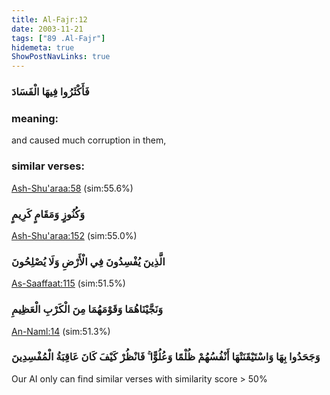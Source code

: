 ```yaml
---
title: Al-Fajr:12
date: 2003-11-21
tags: ["89 .Al-Fajr"]
hidemeta: true 
ShowPostNavLinks: true 
---
```

### فَأَكْثَرُوا فِيهَا الْفَسَادَ
### meaning: 
and caused much corruption in them,
### similar verses: 

[Ash-Shu'araa:58](/26/58) (sim:55.6%)

### وَكُنُوزٍ وَمَقَامٍ كَرِيمٍ

[Ash-Shu'araa:152](/26/152) (sim:55.0%)

### الَّذِينَ يُفْسِدُونَ فِي الْأَرْضِ وَلَا يُصْلِحُونَ

[As-Saaffaat:115](/37/115) (sim:51.5%)

### وَنَجَّيْنَاهُمَا وَقَوْمَهُمَا مِنَ الْكَرْبِ الْعَظِيمِ

[An-Naml:14](/27/14) (sim:51.3%)

### وَجَحَدُوا بِهَا وَاسْتَيْقَنَتْهَا أَنْفُسُهُمْ ظُلْمًا وَعُلُوًّا ۚ فَانْظُرْ كَيْفَ كَانَ عَاقِبَةُ الْمُفْسِدِينَ

Our AI only can find similar verses with similarity score > 50% 
